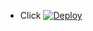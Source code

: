 - Click  [![Deploy](https://www.herokucdn.com/deploy/button.svg)](https://heroku.com/deploy?template=https://github.com/pmbeman/Instafirster)
 
